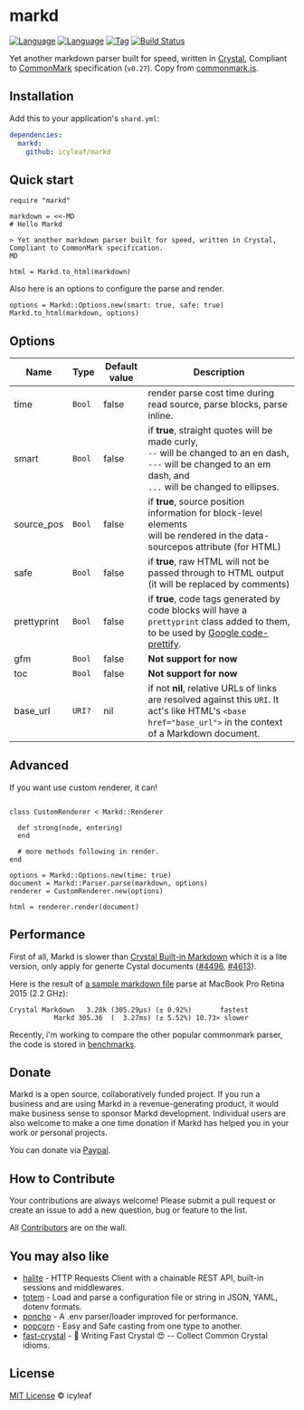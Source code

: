 # markd

[![Language](https://img.shields.io/badge/language-crystal-black.svg)](https://github.com/crystal-lang/crystal)
[![Language](https://img.shields.io/badge/crystal-v0.31.1-776791.svg)](https://github.com/crystal-lang/crystal)
[![Tag](https://img.shields.io/github/tag/icyleaf/markd.svg)](https://github.com/icyleaf/markd/blob/master/CHANGELOG.md)
[![Build Status](https://img.shields.io/circleci/project/github/icyleaf/markd/master.svg?style=flat)](https://circleci.com/gh/icyleaf/markd)

Yet another markdown parser built for speed, written in [Crystal](https://crystal-lang.org), Compliant to [CommonMark](http://spec.commonmark.org) specification (`v0.27`). Copy from [commonmark.js](https://github.com/jgm/commonmark.js).

## Installation

Add this to your application's `shard.yml`:

```yaml
dependencies:
  markd:
    github: icyleaf/markd
```

## Quick start

```crystal
require "markd"

markdown = <<-MD
# Hello Markd

> Yet another markdown parser built for speed, written in Crystal, Compliant to CommonMark specification.
MD

html = Markd.to_html(markdown)
```

Also here is an options to configure the parse and render.

```crystal
options = Markd::Options.new(smart: true, safe: true)
Markd.to_html(markdown, options)
```

## Options

| Name        | Type   | Default value | Description                                                                                                                                                                     |
| ----------- | ------ | ------------- | ------------------------------------------------------------------------------------------------------------------------------------------------------------------------------- |
| time        | `Bool` | false         | render parse cost time during read source, parse blocks, parse inline.                                                                                                          |
| smart       | `Bool` | false         | if **true**, straight quotes will be made curly,<br />`--` will be changed to an en dash,<br />`---` will be changed to an em dash, and<br />`...` will be changed to ellipses. |
| source_pos  | `Bool` | false         | if **true**, source position information for block-level elements<br />will be rendered in the data-sourcepos attribute (for HTML)                                              |
| safe        | `Bool` | false         | if **true**, raw HTML will not be passed through to HTML output (it will be replaced by comments)                                                                               |
| prettyprint | `Bool` | false         | if **true**, code tags generated by code blocks will have a `prettyprint` class added to them, to be used by [Google code-prettify](https://github.com/google/code-prettify).   |
| gfm         | `Bool` | false         | **Not support for now**                                                                                                                                                         |
| toc         | `Bool` | false         | **Not support for now**                                                                                                                                                         |
| base_url    | `URI?` | nil           | if not **nil**, relative URLs of links are resolved against this `URI`. It act's like HTML's `<base href="base_url">` in the context of a Markdown document.                    |

## Advanced

If you want use custom renderer, it can!

```crystal

class CustomRenderer < Markd::Renderer

  def strong(node, entering)
  end

  # more methods following in render.
end

options = Markd::Options.new(time: true)
document = Markd::Parser.parse(markdown, options)
renderer = CustomRenderer.new(options)

html = renderer.render(document)
```

## Performance

First of all, Markd is slower than [Crystal Built-in Markdown](https://crystal-lang.org/api/0.23.0/Markdown.html) which it is a lite version, only apply for generte Cystal documents ([#4496](https://github.com/crystal-lang/crystal/pull/4496), [#4613](https://github.com/crystal-lang/crystal/issues/4613)).

Here is the result of [a sample markdown file](benchmarks/source.md) parse at MacBook Pro Retina 2015 (2.2 GHz):

```
Crystal Markdown   3.28k (305.29µs) (± 0.92%)       fastest
           Markd 305.36  (  3.27ms) (± 5.52%) 10.73× slower
```

Recently, i'm working to compare the other popular commonmark parser, the code is stored in [benchmarks](/benchmarks).

## Donate

Markd is a open source, collaboratively funded project. If you run a business and are using Markd in a revenue-generating product,
it would make business sense to sponsor Markd development. Individual users are also welcome to make a one time donation
if Markd has helped you in your work or personal projects.

You can donate via [Paypal](https://www.paypal.me/icyleaf/5).

## How to Contribute

Your contributions are always welcome! Please submit a pull request or create an issue to add a new question, bug or feature to the list.

All [Contributors](https://github.com/icyleaf/markd/graphs/contributors) are on the wall.

## You may also like

- [halite](https://github.com/icyleaf/halite) - HTTP Requests Client with a chainable REST API, built-in sessions and middlewares.
- [totem](https://github.com/icyleaf/totem) - Load and parse a configuration file or string in JSON, YAML, dotenv formats.
- [poncho](https://github.com/icyleaf/poncho) - A .env parser/loader improved for performance.
- [popcorn](https://github.com/icyleaf/popcorn) - Easy and Safe casting from one type to another.
- [fast-crystal](https://github.com/icyleaf/fast-crystal) - 💨 Writing Fast Crystal 😍 -- Collect Common Crystal idioms.

## License

[MIT License](https://github.com/icyleaf/markd/blob/master/LICENSE) © icyleaf
